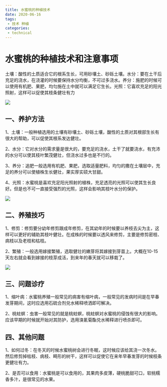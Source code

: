 ```yaml
---
title: 水蜜桃的种植技术
date: 2020-06-16
tags:
 - 技术 种植
categories:
 - technical
---
```




# 水蜜桃的种植技术和注意事项

土壤：酸性的土质适合它的根系生长，可用砂壤土、砂砾土壤。水分：要在土干后充足的浇水，在浇灌的时候要保持水分均衡，不可过多浇水。养分：施肥的时候可以使用有机肥、果肥，均匀施在土中就可以满足它生长。光照：它喜欢充足的阳光照射，这样可以促使其枝条健壮有力

![](asset/20200307/windows10.jpg)

## 一、养护方法

1、土壤：一般种植选用的土壤有砂壤土、砂砾土壤，酸性的土质对其根部生长有很大的帮助，可以促使其根系发达健壮。

2、水分：它对水分的需求量是很大的，要充足的浇水，土干了就要浇水，有充沛的水分可以使其枝叶繁茂健壮，但浇水过多也是不行的。

3、养分：追肥一般选用有机肥、果肥，选取适量肥料，均匀的撒在土壤层中，充足的养分可以使植株生长健壮，果实厚实硕大甘甜。

4、光照：水蜜桃是喜欢充足阳光照射的植株，充足透亮的光照可以使其生长良好。但是也不可一直接受强烈的光照，这样会影响其枝叶水分的保护。

![](asset/20200307/Setting_More_recovery_options.png)

## 二、养殖技巧

1、修剪：修剪要分幼年修剪跟成年修剪，在其幼年的时候要以养枝去尖为主，这样可以更好的辅助其枝叶健壮。在成株的时候要以透风来修剪，主要是修剪密枝、病枝以及老枝和枯枝。

2、繁殖：一般选用嫁接繁殖，选取健壮的嫩芽将其嫁接到芽苗上。大概在10-15天左右就会看到嫁接的枝芽成活，到来年的春天就可以移栽了。

![](asset/20200307/Windows_Security_Reset_PC.png)

## 三、问题诊疗

1、缩叶病：水蜜桃养殖一般常见的病害有缩叶病，一般常见的发病时间是在早春发芽期间，这时应选用石硫合剂兑水稀释喷洒即可解决。

2、桃蛀螟：虫害一般常见的就是桃蛀螟，桃蛀螟对水蜜桃的侵蚀有很大的影响。应该早期的时候就开始对其防护，选用溴氰菊酯兑水稀释进行喷杀即可。

## 四、其他问题

1、如何过冬：在冬天的时候水蜜桃树会进行冬眠，这时候应该给其浇一次冬水。然后修剪掉枯枝、病枝、畸形的树干，这样可以促使它在来年早春发芽的时候枝条更健壮有力。

2、是否可以食用：水蜜桃是可以食用的，其果肉多皮薄，硬桃脆甜可口，软桃糯香多汁，是很常见的水果。